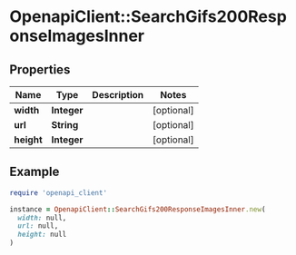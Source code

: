# OpenapiClient::SearchGifs200ResponseImagesInner

## Properties

| Name | Type | Description | Notes |
| ---- | ---- | ----------- | ----- |
| **width** | **Integer** |  | [optional] |
| **url** | **String** |  | [optional] |
| **height** | **Integer** |  | [optional] |

## Example

```ruby
require 'openapi_client'

instance = OpenapiClient::SearchGifs200ResponseImagesInner.new(
  width: null,
  url: null,
  height: null
)
```

